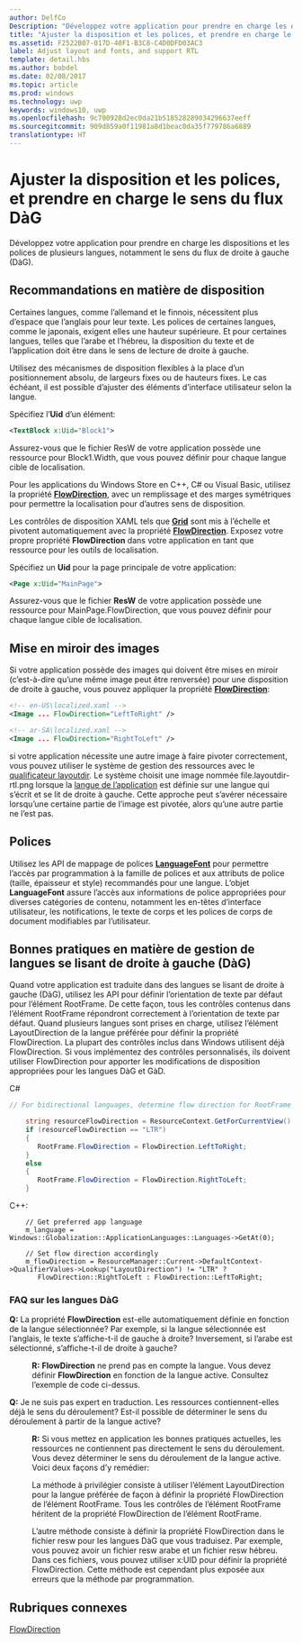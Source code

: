 ```yaml
---
author: DelfCo
Description: "Développez votre application pour prendre en charge les dispositions et les polices de plusieurs langues, notamment le sens du flux de droite à gauche (DàG)."
title: "Ajuster la disposition et les polices, et prendre en charge le sens du flux DàG"
ms.assetid: F2522B07-017D-40F1-B3C8-C4D0DFD03AC3
label: Adjust layout and fonts, and support RTL
template: detail.hbs
ms.author: bobdel
ms.date: 02/08/2017
ms.topic: article
ms.prod: windows
ms.technology: uwp
keywords: windows10, uwp
ms.openlocfilehash: 9c700928d2ec0da21b518528289034296637eeff
ms.sourcegitcommit: 909d859a0f11981a8d1beac0da35f779786a6889
translationtype: HT
---
```

# <a name="adjust-layout-and-fonts-and-support-rtl"></a>Ajuster la disposition et les polices, et prendre en charge le sens du flux DàG
<link rel="stylesheet" href="https://az835927.vo.msecnd.net/sites/uwp/Resources/css/custom.css">

Développez votre application pour prendre en charge les dispositions et les polices de plusieurs langues, notamment le sens du flux de droite à gauche (DàG).

## <a name="layout-guidelines"></a>Recommandations en matière de disposition


Certaines langues, comme l’allemand et le finnois, nécessitent plus d’espace que l’anglais pour leur texte. Les polices de certaines langues, comme le japonais, exigent elles une hauteur supérieure. Et pour certaines langues, telles que l’arabe et l’hébreu, la disposition du texte et de l’application doit être dans le sens de lecture de droite à gauche.

Utilisez des mécanismes de disposition flexibles à la place d’un positionnement absolu, de largeurs fixes ou de hauteurs fixes. Le cas échéant, il est possible d’ajuster des éléments d’interface utilisateur selon la langue.

Spécifiez l’**Uid** d’un élément:

```XML
<TextBlock x:Uid="Block1">
```

Assurez-vous que le fichier ResW de votre application possède une ressource pour Block1.Width, que vous pouvez définir pour chaque langue cible de localisation.

Pour les applications du Windows Store en C++, C# ou Visual Basic, utilisez la propriété [**FlowDirection**](https://msdn.microsoft.com/library/windows/apps/br208716), avec un remplissage et des marges symétriques pour permettre la localisation pour d’autres sens de disposition.

Les contrôles de disposition XAML tels que [**Grid**](https://msdn.microsoft.com/library/windows/apps/br242704) sont mis à l’échelle et pivotent automatiquement avec la propriété [**FlowDirection**](https://msdn.microsoft.com/library/windows/apps/br208716). Exposez votre propre propriété **FlowDirection** dans votre application en tant que ressource pour les outils de localisation.

Spécifiez un **Uid** pour la page principale de votre application:

```XML
<Page x:Uid="MainPage">
```

Assurez-vous que le fichier **ResW** de votre application possède une ressource pour MainPage.FlowDirection, que vous pouvez définir pour chaque langue cible de localisation.


## <a name="mirroring-images"></a>Mise en miroir des images

Si votre application possède des images qui doivent être mises en miroir (c’est-à-dire qu’une même image peut être renversée) pour une disposition de droite à gauche, vous pouvez appliquer la propriété [**FlowDirection**](https://msdn.microsoft.com/library/windows/apps/br208716):

```XML
<!-- en-US\localized.xaml -->
<Image ... FlowDirection="LeftToRight" />

<!-- ar-SA\localized.xaml -->
<Image ... FlowDirection="RightToLeft" />
```


si votre application nécessite une autre image à faire pivoter correctement, vous pouvez utiliser le système de gestion des ressources avec le [qualificateur layoutdir](https://msdn.microsoft.com/library/windows/apps/xaml/hh965324). Le système choisit une image nommée file.layoutdir-rtl.png lorsque la [langue de l’application](manage-language-and-region.md) est définie sur une langue qui s’écrit et se lit de droite à gauche. Cette approche peut s’avérer nécessaire lorsqu’une certaine partie de l’image est pivotée, alors qu’une autre partie ne l’est pas.

## <a name="fonts"></a>Polices

Utilisez les API de mappage de polices [**LanguageFont**](https://msdn.microsoft.com/library/windows/apps/br206864) pour permettre l’accès par programmation à la famille de polices et aux attributs de police (taille, épaisseur et style) recommandés pour une langue. L’objet **LanguageFont** assure l’accès aux informations de police appropriées pour diverses catégories de contenu, notamment les en-têtes d’interface utilisateur, les notifications, le texte de corps et les polices de corps de document modifiables par l’utilisateur.

## <a name="best-practices-for-handling-right-to-left-rtl-languages"></a>Bonnes pratiques en matière de gestion de langues se lisant de droite à gauche (DàG)

Quand votre application est traduite dans des langues se lisant de droite à gauche (DàG), utilisez les API pour définir l’orientation de texte par défaut pour l’élément RootFrame. De cette façon, tous les contrôles contenus dans l’élément RootFrame répondront correctement à l’orientation de texte par défaut.  Quand plusieurs langues sont prises en charge, utilisez l’élément LayoutDirection de la langue préférée pour définir la propriété FlowDirection. La plupart des contrôles inclus dans Windows utilisent déjà FlowDirection. Si vous implémentez des contrôles personnalisés, ils doivent utiliser FlowDirection pour apporter les modifications de disposition appropriées pour les langues DàG et GàD.

C#
```csharp    
// For bidirectional languages, determine flow direction for RootFrame and all derived UI.

    string resourceFlowDirection = ResourceContext.GetForCurrentView().QualifierValues["LayoutDirection"];
    if (resourceFlowDirection == "LTR")
    {
       RootFrame.FlowDirection = FlowDirection.LeftToRight;
    }
    else
    {
       RootFrame.FlowDirection = FlowDirection.RightToLeft;
    }
```

C++:
```
    // Get preferred app language
    m_language = Windows::Globalization::ApplicationLanguages::Languages->GetAt(0);
     
    // Set flow direction accordingly
    m_flowDirection = ResourceManager::Current->DefaultContext->QualifierValues->Lookup("LayoutDirection") != "LTR" ? 
       FlowDirection::RightToLeft : FlowDirection::LeftToRight;
```


### <a name="rtl-faq"></a>FAQ sur les langues DàG 

<dl>
  <dt> <p><b>Q:</b> La propriété <b>FlowDirection</b> est-elle automatiquement définie en fonction de la langue sélectionnée? Par exemple, si la langue sélectionnée est l’anglais, le texte s’affiche-t-il de gauche à droite? Inversement, si l’arabe est sélectionné, s’affiche-t-il de droite à gauche?</p></dt>

  <dd><p><b>R:</b> <b>FlowDirection</b> ne prend pas en compte la langue. Vous devez définir <b>FlowDirection</b> en fonction de la langue active. Consultez l’exemple de code ci-dessus.</p></dd> 

  <dt> <p><b>Q:</b> Je ne suis pas expert en traduction. Les ressources contiennent-elles déjà le sens du déroulement? Est-il possible de déterminer le sens du déroulement à partir de la langue active?</p></dt>

  <dd> <p><b>R:</b> Si vous mettez en application les bonnes pratiques actuelles, les ressources ne contiennent pas directement le sens du déroulement. Vous devez déterminer le sens du déroulement de la langue active. Voici deux façons d’y remédier: </p>
   <p>La méthode à privilégier consiste à utiliser l’élément LayoutDirection pour la langue préférée de façon à définir la propriété FlowDirection de l’élément RootFrame. Tous les contrôles de l’élément RootFrame héritent de la propriété FlowDirection de l’élément RootFrame.</p>
   <p>L’autre méthode consiste à définir la propriété FlowDirection dans le fichier resw pour les langues DàG que vous traduisez. Par exemple, vous pouvez avoir un fichier resw arabe et un fichier resw hébreu. Dans ces fichiers, vous pouvez utiliser x:UID pour définir la propriété FlowDirection. Cette méthode est cependant plus exposée aux erreurs que la méthode par programmation.</p></dd>
</dl>


## <a name="related-topics"></a>Rubriques connexes
[FlowDirection](https://msdn.microsoft.com/library/windows/apps/xaml/windows.ui.xaml.frameworkelement.flowdirection.aspx)
